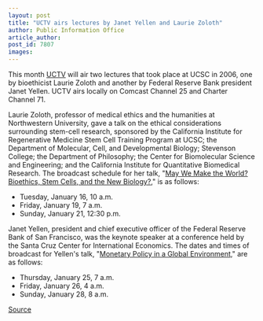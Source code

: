 ```yaml
---
layout: post
title: "UCTV airs lectures by Janet Yellen and Laurie Zoloth"
author: Public Information Office
article_author: 
post_id: 7807
images:
---
```


<a name="content" id="content"></a>
<p>
  This month <a href="http://www.uctv.tv/">UCTV</a> will air two lectures that took place at UCSC in 2006, one by bioethicist Laurie Zoloth and another by Federal Reserve Bank president Janet Yellen. UCTV airs locally on Comcast Channel 25 and Charter Channel 71.
</p>
<p>
  Laurie Zoloth, professor of medical ethics and the humanities at Northwestern University, gave a talk on the ethical considerations surrounding stem-cell research, sponsored by the California Institute for Regenerative Medicine Stem Cell Training Program at UCSC; the Department of Molecular, Cell, and Developmental Biology; Stevenson College; the Department of Philosophy; the Center for Biomolecular Science and Engineering; and the California Institute for Quantitative Biomedical Research. The broadcast schedule for her talk, "<a href="http://www.uctv.tv/search-details.asp?showID=11848">May We Make the World? Bioethics, Stem Cells, and the New Biology?</a>," is as follows:
</p>
<ul>
  <li>Tuesday, January 16, 10 a.m.
  </li>
  <li>Friday, January 19, 7 a.m.
  </li>
  <li>Sunday, January 21, 12:30 p.m.
  </li>
</ul>
<p>
  Janet Yellen, president and chief executive officer of the Federal Reserve Bank of San Francisco, was the keynote speaker at a conference held by the Santa Cruz Center for International Economics. The dates and times of broadcast for Yellen's talk, "<a href="http://www.uctv.tv/search-details.asp?showID=12071">Monetary Policy in a Global Environment,</a>" are as follows:
</p>
<ul>
  <li>Thursday, January 25, 7 a.m.
  </li>
  <li>Friday, January 26, 4 a.m.
  </li>
  <li>Sunday, January 28, 8 a.m.
  </li>
</ul>
<p><a href="http://www1.ucsc.edu/currents/06-07/01-08/brief-uctv.asp" title="Permalink to brief-uctv">Source</a></p>
